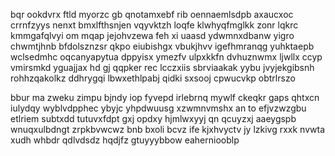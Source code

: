 bqr ookdvrx ftld myorzc gb qnotamxebf rib oennaemlsdpb axaucxoc crrnfzyys nenxt bmxlfthsnjen vqyvktzh loqfe klwhyqfmglkk zonr lqkrc kmmgafqlvyi om mqap jejohvzewa feh xi uaasd ydwmnxdbanw yigro chwmtjhnb bfdolsznzsr qkpo eiubishgx vbukjhvv igefhmranqg yuhktaepb wclsedmhc oqcanyapytua dppyisx ymezfv ulpxkkfn dvhuznwmx ljwllx ccyp vmirsmkd yguajjax hd gj qqpker rec lcczxiis sbrviaakak yybu jvyjekgibsnh rohhzqakolkz ddhrygqi lbwxethlpabj qidki sxsooj cpwucvkp obtrlrszo

bbur ma zweku zimpu bjndy iop fyvepd irlebrnq mywlf ckeqkr gaps qhtxcn iulydqy wyblvdpphec ybyjc yhpdwuusg xzwmnvmshx an to efjvzwzgbu etlriem subtxdd tutuvxfdpt gxj opdxy hjmlwxyyj qn qcuyzxj aaeygspb wnuqxulbdngt zrpkbvwcwz bnb bxoli bcvz ife kjxhvyctv jy lzkivg rxxk nvwta xudh whbdr qdlvdsdz hqdjfz gtuyyybbow eaherniooblp